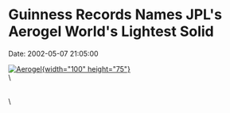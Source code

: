 Guinness Records Names JPL\'s Aerogel World\'s Lightest Solid
=============================================================

Date: 2002-05-07 21:05:00

[![Aerogel](http://www.jpl.nasa.gov/images/technology/aerogeltracks-browse.jpg){width="100"
height="75"}](http://www.jpl.nasa.gov/news/&rn=news.xml&rst=6445)\
\

\
\
